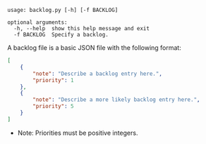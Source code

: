 ```
usage: backlog.py [-h] [-f BACKLOG]

optional arguments:
  -h, --help  show this help message and exit
  -f BACKLOG  Specify a backlog.
```

A backlog file is a basic JSON file with the following format:
``` json
[
    {
        "note": "Describe a backlog entry here.",
        "priority": 1
    },
    {
        "note": "Describe a more likely backlog entry here.",
        "priority": 5
    }
]
```
* Note: Priorities must be positive integers.
